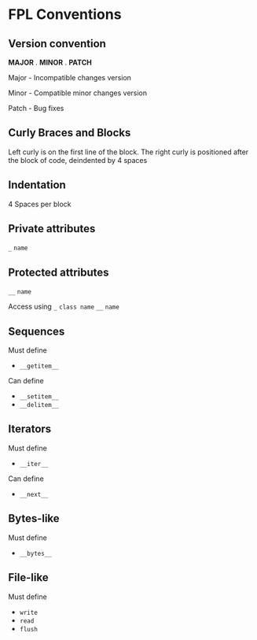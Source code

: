 # FPL Conventions

## Version convention
**MAJOR** . **MINOR** . **PATCH**

Major - Incompatible changes version

Minor - Compatible minor changes version

Patch - Bug fixes

## Curly Braces and Blocks
Left curly is on the first line of the block. The right curly is positioned after the block of code, deindented by 4 spaces

## Indentation
4 Spaces per block

## Private attributes
```_``` ```name```

## Protected attributes
```__``` ```name```

Access using ```_``` ```class name``` ```__``` ```name```

## Sequences
Must define
- ```__getitem__```

Can define
- ```__setitem__```
- ```__delitem__```

## Iterators
Must define
- ```__iter__```

Can define
- ```__next__```

## Bytes-like
Must define
- ```__bytes__```

## File-like
Must define
- ```write```
- ```read```
- ```flush```